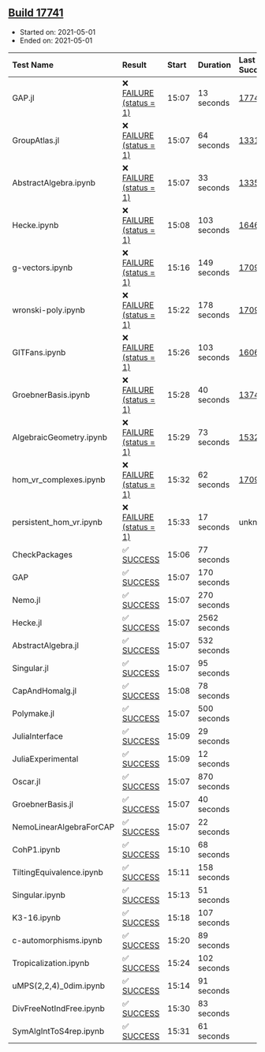 ## [Build 17741](https://oscarci.mathematik.uni-kl.de/job/oscar/17741/)

* Started on: 2021-05-01
* Ended on: 2021-05-01

| Test Name    | Result | Start | Duration | Last Success | First Failure |
|:-------------|:-------|:------|:---------|:-------------|:--------------|
| GAP.jl | ❌ [FAILURE (status = 1)](https://oscarci.mathematik.uni-kl.de/job/oscar/17741/artifact/logs/build-17741/GAP.jl.log) | 15:07 | 13 seconds | [17740](https://oscarci.mathematik.uni-kl.de/job/oscar/17740/) | [17741](https://oscarci.mathematik.uni-kl.de/job/oscar/17741/) |
| GroupAtlas.jl | ❌ [FAILURE (status = 1)](https://oscarci.mathematik.uni-kl.de/job/oscar/17741/artifact/logs/build-17741/GroupAtlas.jl.log) | 15:07 | 64 seconds | [13311](https://oscarci.mathematik.uni-kl.de/job/oscar/13311/) | [13312](https://oscarci.mathematik.uni-kl.de/job/oscar/13312/) |
| AbstractAlgebra.ipynb | ❌ [FAILURE (status = 1)](https://oscarci.mathematik.uni-kl.de/job/oscar/17741/artifact/logs/build-17741/AbstractAlgebra.ipynb.log) | 15:07 | 33 seconds | [13355](https://oscarci.mathematik.uni-kl.de/job/oscar/13355/) | [13356](https://oscarci.mathematik.uni-kl.de/job/oscar/13356/) |
| Hecke.ipynb | ❌ [FAILURE (status = 1)](https://oscarci.mathematik.uni-kl.de/job/oscar/17741/artifact/logs/build-17741/Hecke.ipynb.log) | 15:08 | 103 seconds | [16463](https://oscarci.mathematik.uni-kl.de/job/oscar/16463/) | [16464](https://oscarci.mathematik.uni-kl.de/job/oscar/16464/) |
| g-vectors.ipynb | ❌ [FAILURE (status = 1)](https://oscarci.mathematik.uni-kl.de/job/oscar/17741/artifact/logs/build-17741/g-vectors.ipynb.log) | 15:16 | 149 seconds | [17099](https://oscarci.mathematik.uni-kl.de/job/oscar/17099/) | [17100](https://oscarci.mathematik.uni-kl.de/job/oscar/17100/) |
| wronski-poly.ipynb | ❌ [FAILURE (status = 1)](https://oscarci.mathematik.uni-kl.de/job/oscar/17741/artifact/logs/build-17741/wronski-poly.ipynb.log) | 15:22 | 178 seconds | [17098](https://oscarci.mathematik.uni-kl.de/job/oscar/17098/) | [17099](https://oscarci.mathematik.uni-kl.de/job/oscar/17099/) |
| GITFans.ipynb | ❌ [FAILURE (status = 1)](https://oscarci.mathematik.uni-kl.de/job/oscar/17741/artifact/logs/build-17741/GITFans.ipynb.log) | 15:26 | 103 seconds | [16068](https://oscarci.mathematik.uni-kl.de/job/oscar/16068/) | [16069](https://oscarci.mathematik.uni-kl.de/job/oscar/16069/) |
| GroebnerBasis.ipynb | ❌ [FAILURE (status = 1)](https://oscarci.mathematik.uni-kl.de/job/oscar/17741/artifact/logs/build-17741/GroebnerBasis.ipynb.log) | 15:28 | 40 seconds | [13748](https://oscarci.mathematik.uni-kl.de/job/oscar/13748/) | [13749](https://oscarci.mathematik.uni-kl.de/job/oscar/13749/) |
| AlgebraicGeometry.ipynb | ❌ [FAILURE (status = 1)](https://oscarci.mathematik.uni-kl.de/job/oscar/17741/artifact/logs/build-17741/AlgebraicGeometry.ipynb.log) | 15:29 | 73 seconds | [15322](https://oscarci.mathematik.uni-kl.de/job/oscar/15322/) | [15323](https://oscarci.mathematik.uni-kl.de/job/oscar/15323/) |
| hom_vr_complexes.ipynb | ❌ [FAILURE (status = 1)](https://oscarci.mathematik.uni-kl.de/job/oscar/17741/artifact/logs/build-17741/hom_vr_complexes.ipynb.log) | 15:32 | 62 seconds | [17099](https://oscarci.mathematik.uni-kl.de/job/oscar/17099/) | [17100](https://oscarci.mathematik.uni-kl.de/job/oscar/17100/) |
| persistent_hom_vr.ipynb | ❌ [FAILURE (status = 1)](https://oscarci.mathematik.uni-kl.de/job/oscar/17741/artifact/logs/build-17741/persistent_hom_vr.ipynb.log) | 15:33 | 17 seconds | unknown | unknown |
| CheckPackages | ✅ [SUCCESS](https://oscarci.mathematik.uni-kl.de/job/oscar/17741/artifact/logs/build-17741/CheckPackages.log) | 15:06 | 77 seconds |  |  |
| GAP | ✅ [SUCCESS](https://oscarci.mathematik.uni-kl.de/job/oscar/17741/artifact/logs/build-17741/GAP.log) | 15:07 | 170 seconds |  |  |
| Nemo.jl | ✅ [SUCCESS](https://oscarci.mathematik.uni-kl.de/job/oscar/17741/artifact/logs/build-17741/Nemo.jl.log) | 15:07 | 270 seconds |  |  |
| Hecke.jl | ✅ [SUCCESS](https://oscarci.mathematik.uni-kl.de/job/oscar/17741/artifact/logs/build-17741/Hecke.jl.log) | 15:07 | 2562 seconds |  |  |
| AbstractAlgebra.jl | ✅ [SUCCESS](https://oscarci.mathematik.uni-kl.de/job/oscar/17741/artifact/logs/build-17741/AbstractAlgebra.jl.log) | 15:07 | 532 seconds |  |  |
| Singular.jl | ✅ [SUCCESS](https://oscarci.mathematik.uni-kl.de/job/oscar/17741/artifact/logs/build-17741/Singular.jl.log) | 15:07 | 95 seconds |  |  |
| CapAndHomalg.jl | ✅ [SUCCESS](https://oscarci.mathematik.uni-kl.de/job/oscar/17741/artifact/logs/build-17741/CapAndHomalg.jl.log) | 15:08 | 78 seconds |  |  |
| Polymake.jl | ✅ [SUCCESS](https://oscarci.mathematik.uni-kl.de/job/oscar/17741/artifact/logs/build-17741/Polymake.jl.log) | 15:07 | 500 seconds |  |  |
| JuliaInterface | ✅ [SUCCESS](https://oscarci.mathematik.uni-kl.de/job/oscar/17741/artifact/logs/build-17741/JuliaInterface.log) | 15:09 | 29 seconds |  |  |
| JuliaExperimental | ✅ [SUCCESS](https://oscarci.mathematik.uni-kl.de/job/oscar/17741/artifact/logs/build-17741/JuliaExperimental.log) | 15:09 | 12 seconds |  |  |
| Oscar.jl | ✅ [SUCCESS](https://oscarci.mathematik.uni-kl.de/job/oscar/17741/artifact/logs/build-17741/Oscar.jl.log) | 15:07 | 870 seconds |  |  |
| GroebnerBasis.jl | ✅ [SUCCESS](https://oscarci.mathematik.uni-kl.de/job/oscar/17741/artifact/logs/build-17741/GroebnerBasis.jl.log) | 15:07 | 40 seconds |  |  |
| NemoLinearAlgebraForCAP | ✅ [SUCCESS](https://oscarci.mathematik.uni-kl.de/job/oscar/17741/artifact/logs/build-17741/NemoLinearAlgebraForCAP.log) | 15:07 | 22 seconds |  |  |
| CohP1.ipynb | ✅ [SUCCESS](https://oscarci.mathematik.uni-kl.de/job/oscar/17741/artifact/logs/build-17741/CohP1.ipynb.log) | 15:10 | 68 seconds |  |  |
| TiltingEquivalence.ipynb | ✅ [SUCCESS](https://oscarci.mathematik.uni-kl.de/job/oscar/17741/artifact/logs/build-17741/TiltingEquivalence.ipynb.log) | 15:11 | 158 seconds |  |  |
| Singular.ipynb | ✅ [SUCCESS](https://oscarci.mathematik.uni-kl.de/job/oscar/17741/artifact/logs/build-17741/Singular.ipynb.log) | 15:13 | 51 seconds |  |  |
| K3-16.ipynb | ✅ [SUCCESS](https://oscarci.mathematik.uni-kl.de/job/oscar/17741/artifact/logs/build-17741/K3-16.ipynb.log) | 15:18 | 107 seconds |  |  |
| c-automorphisms.ipynb | ✅ [SUCCESS](https://oscarci.mathematik.uni-kl.de/job/oscar/17741/artifact/logs/build-17741/c-automorphisms.ipynb.log) | 15:20 | 89 seconds |  |  |
| Tropicalization.ipynb | ✅ [SUCCESS](https://oscarci.mathematik.uni-kl.de/job/oscar/17741/artifact/logs/build-17741/Tropicalization.ipynb.log) | 15:24 | 102 seconds |  |  |
| uMPS(2,2,4)_0dim.ipynb | ✅ [SUCCESS](https://oscarci.mathematik.uni-kl.de/job/oscar/17741/artifact/logs/build-17741/uMPS-2-2-4-_0dim.ipynb.log) | 15:14 | 91 seconds |  |  |
| DivFreeNotIndFree.ipynb | ✅ [SUCCESS](https://oscarci.mathematik.uni-kl.de/job/oscar/17741/artifact/logs/build-17741/DivFreeNotIndFree.ipynb.log) | 15:30 | 83 seconds |  |  |
| SymAlgIntToS4rep.ipynb | ✅ [SUCCESS](https://oscarci.mathematik.uni-kl.de/job/oscar/17741/artifact/logs/build-17741/SymAlgIntToS4rep.ipynb.log) | 15:31 | 61 seconds |  |  |

